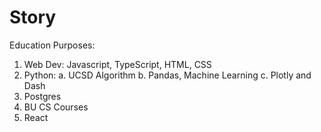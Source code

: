# Story
Education Purposes:
1. Web Dev: Javascript, TypeScript, HTML, CSS
2. Python: 
    a. UCSD Algorithm
    b. Pandas, Machine Learning
    c. Plotly and Dash
3. Postgres
4. BU CS Courses
5. React